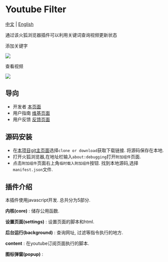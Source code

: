 # Youtube Filter
[中文](https://github.com/c4rO-0/YouTube-Filter/blob/master/README.md) | [English](https://github.com/c4rO-0/YouTube-Filter/blob/master/README_en.md)

通过该火狐浏览器插件可以利用关键词查询视频更新状态

添加关键字

![](https://media.giphy.com/media/3ohs4dmQK9B9GCnNFC/giphy.gif)

查看视频

![](https://media.giphy.com/media/l4pTdjCrc7h0OxFPG/giphy.gif)

## 导向

- 开发者 [本页面](https://github.com/c4rO-0/YouTube-Filter)
- 用户指南 [维基页面](https://github.com/c4rO-0/YouTube-Filter/wiki/%E4%B8%BB%E9%A1%B5) 
- 用户反馈 [反馈页面](https://github.com/c4rO-0/YouTube-Filter/issues)

## 源码安装
- 在[本项目git主页面](https://github.com/c4rO-0/YouTube-Filter)选择`clone or download`获取下载链接. 将源码保存在本地.
- 打开火狐浏览器,在地址栏输入`about:debugging`打开`附加组件`页面.
- 点击`附加组件`页面右上角`临时载入附加组件`按钮. 找到本地源码,选择`manifest.json`文件.

## 插件介绍
本插件使用javascript开发. 总共分为5部分.

**内核(core)** : 储存公用函数.

**设置页面(settings)** : 设置页面的脚本和html.

**后台运行(background)** : 查询网址, 过滤等指令执行的地方.

**content** : 在youtube订阅页面执行的脚本.

**图标弹窗(popup)** : 


